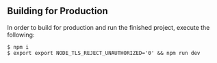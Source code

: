 
## Building for Production
In order to build for production and run the finished project, execute
the following:

```
$ npm i
$ export export NODE_TLS_REJECT_UNAUTHORIZED='0' && npm run dev
```
